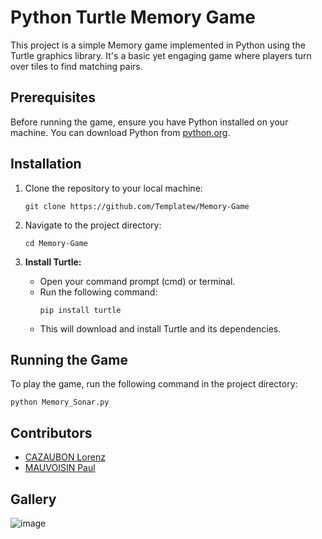 # Python Turtle Memory Game

This project is a simple Memory game implemented in Python using the Turtle graphics library. It's a basic yet engaging game where players turn over tiles to find matching pairs.

## Prerequisites

Before running the game, ensure you have Python installed on your machine. You can download Python from [python.org](https://www.python.org/).

## Installation

1. Clone the repository to your local machine:
   ```
   git clone https://github.com/Templatew/Memory-Game
   ```

2. Navigate to the project directory:
   ```
   cd Memory-Game
   ```

3. **Install Turtle:**
   - Open your command prompt (cmd) or terminal.
   - Run the following command:
     ```
     pip install turtle
     ```
   - This will download and install Turtle and its dependencies.

## Running the Game

To play the game, run the following command in the project directory:
```
python Memory_Sonar.py
```

## Contributors

 - [CAZAUBON Lorenz](https://github.com/Templatew)
 - [MAUVOISIN Paul](https://github.com/Poblit0)
   
## Gallery
![image](https://github.com/Templatew/Memory-Game/assets/96289463/23369754-f3ff-454c-abc3-ca190f81266b)

